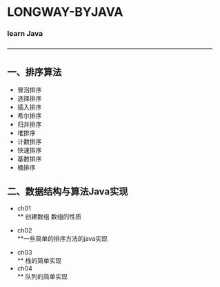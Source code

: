 # LONGWAY-BYJAVA
### learn Java 
——————————————————————————————————
## 一、排序算法
- 冒泡排序   
- 选择排序
- 插入排序
- 希尔排序
- 归并排序
- 堆排序
- 计数排序
- 快速排序
- 基数排序
- 桶排序

## 二、数据结构与算法Java实现
* ch01    
** 创建数组 数组的性质
+ ch02    
**一些简单的排序方法的java实现
- ch03    
** 栈的简单实现
- ch04    
** 队列的简单实现
